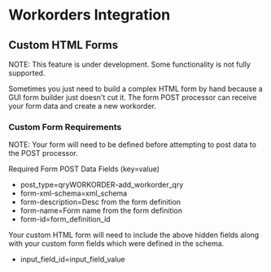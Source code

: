 # Workorders Integration

## Custom HTML Forms

NOTE: This feature is under development. Some functionality is not fully supported.

Sometimes you just need to build a complex HTML form by hand because a GUI form builder just doesn't cut it. The form POST processor can receive your form data and create a new workorder.

### Custom Form Requirements

NOTE: Your form will need to be defined before attempting to post data to the POST processor.

Required Form POST Data Fields (key=value)

* post_type=qryWORKORDER-add_workorder_qry
* form-xml-schema=xml_schema
* form-description=Desc from the form definition
* form-name=Form name from the form definition
* form-id=form_definition_id

Your custom HTML form will need to include the above hidden fields along with your custom form fields which were defined in the schema.

* input_field_id=input_field_value
